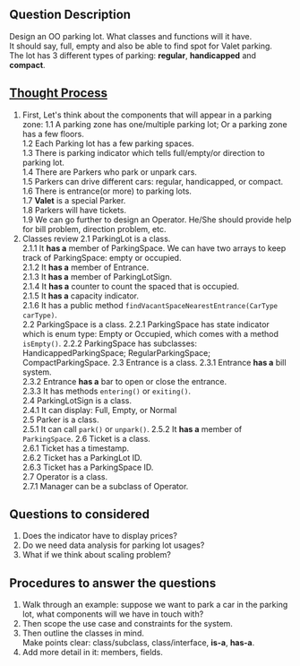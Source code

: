 ## Question Description
Design an OO parking lot. What classes and functions will it have.   
It should say, full, empty and also be able to find spot for Valet parking.   
The lot has 3 different types of parking: **regular**, **handicapped** and **compact**.   

## [Thought Process](http://stackoverflow.com/questions/764933/amazon-interview-question-design-an-oo-parking-lot) 
1. First, Let's think about the components that will appear in a parking zone: 
1.1 A parking zone has one/multiple parking lot;   Or a parking zone has a few floors.  
1.2 Each Parking lot has a few parking spaces.  
1.3 There is parking indicator which tells full/empty/or direction to parking lot.  
1.4 There are Parkers who park or unpark cars.   
1.5 Parkers can drive different cars: regular, handicapped, or compact.  
1.6 There is entrance(or more) to parking lots.  
1.7 **Valet** is a special Parker.   
1.8 Parkers will have tickets.   
1.9 We can go further to design an Operator. He/She should provide help for bill problem, direction problem, etc.  
2. Classes review
2.1 ParkingLot is a class.  
2.1.1 It **has a** member of ParkingSpace. We can have two arrays to keep track of ParkingSpace: empty or occupied.   
2.1.2 It **has a** member of Entrance.  
2.1.3 It **has a** member of ParkingLotSign.   
2.1.4 It **has a** counter to count the spaced that is occupied.  
2.1.5 It **has a** capacity indicator.  
2.1.6 It has a public method `findVacantSpaceNearestEntrance(CarType carType)`.  
2.2 ParkingSpace is a class. 
2.2.1 ParkingSpace has state indicator which is enum type: Empty or Occupied, which comes with a method `isEmpty()`. 
2.2.2 ParkingSpace has subclasses: HandicappedParkingSpace; RegularParkingSpace; CompactParkingSpace. 
2.3 Entrance is a class. 
2.3.1 Entrance **has a** bill system.  
2.3.2 Entrance **has a** bar to open or close the entrance.   
2.3.3 It has methods `entering()` or `exiting()`.  
2.4 ParkingLotSign is a class.   
2.4.1 It can display: Full, Empty, or Normal  
2.5 Parker is a class.   
2.5.1 It can call `park()` or `unpark()`. 
2.5.2 It **has a** member of `ParkingSpace`. 
2.6 Ticket is a class.  
2.6.1 Ticket has a timestamp.  
2.6.2 Ticket has a ParkingLot ID.  
2.6.3 Ticket has a ParkingSpace ID.    
2.7 Operator is a class.   
2.7.1 Manager can be a subclass of Operator.   


## Questions to considered
1. Does the indicator have to display prices? 
2. Do we need data analysis for parking lot usages? 
3. What if we think about scaling problem? 

## Procedures to answer the questions 
1. Walk through an example: suppose we want to park a car in the parking lot, what components will we have in touch with?  
2. Then scope the use case and constraints for the system.  
3. Then outline the classes in mind.  
Make points clear: class/subclass, class/interface, **is-a**, **has-a**. 
4. Add more detail in it: members, fields.   
